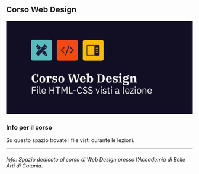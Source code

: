 ## Corso Web Design

![](https://raw.githubusercontent.com/cirox/Corso-Aba-WD/main/cover.png)

### Info per il corso 
Su questo spazio trovate i file visti durante le lezioni.

***

###### Info: Spazio dedicato al corso di Web Design presso l'Accademia di Belle Arti di Catania.
